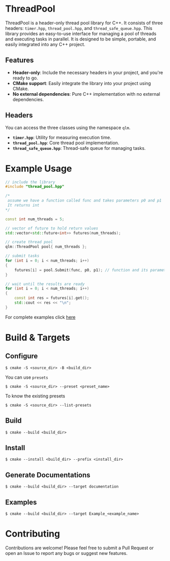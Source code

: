 # ThreadPool
ThreadPool is a header-only thread pool library for C++. It consists of three headers: `timer.hpp`, `thread_pool.hpp`, and `thread_safe_queue.hpp`. This library provides an easy-to-use interface for managing a pool of threads and executing tasks in parallel. It is designed to be simple, portable, and easily integrated into any C++ project.

## Features

- **Header-only**: Include the necessary headers in your project, and you're ready to go.
- **CMake support**: Easily integrate the library into your project using CMake.
- **No external dependencies**: Pure C++ implementation with no external dependencies.

## Headers
You can access the three classes using the namespace `qlm`.

- **`timer.hpp`**: Utility for measuring execution time.
- **`thread_pool.hpp`**: Core thread pool implementation.
- **`thread_safe_queue.hpp`**: Thread-safe queue for managing tasks.

# Example Usage
```cpp
// include the library
#include "thread_pool.hpp"

/*
 assume we have a function called func and takes parameters p0 and p1
 It returns int
*/

const int num_threads = 5;

// vector of future to hold return values
std::vector<std::future<int>> futures(num_threads);

// create thread pool
qlm::ThreadPool pool{ num_threads };

// submit tasks
for (int i = 0; i < num_threads; i++)
{
    futures[i] = pool.Submit(func, p0, p1); // function and its parameters
}

// wait until the results are ready
for (int i = 0; i < num_threads; i++)
{
    const int res = futures[i].get();
    std::cout << res << "\n";
}
```
For complete examples click [here](./examples)

# Build & Targets

## Configure 
    $ cmake -S <source_dir> -B <build_dir>

You can use `presets`

    $ cmake -S <source_dir> --preset <preset_name>

To know the existing presets

    $ cmake -S <source_dir> --list-presets


## Build
    $ cmake --build <build_dir>

## Install
    $ cmake --install <build_dir> --prefix <install_dir>

## Generate Documentations
    $ cmake --build <build_dir> --target documentation

## Examples
    $ cmake --build <build_dir> --target Example_<example_name>

# Contributing
Contributions are welcome! Please feel free to submit a Pull Request or open an Issue to report any bugs or suggest new features.